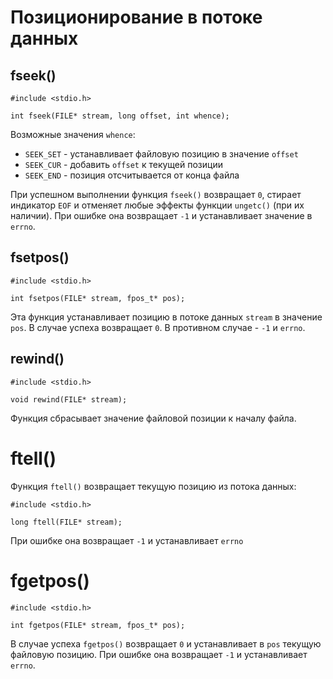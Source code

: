 # Позиционирование в потоке данных

## fseek()

    #include <stdio.h>

    int fseek(FILE* stream, long offset, int whence);

Возможные значения `whence`:
* `SEEK_SET` - устанавливает файловую позицию в значение `offset`
* `SEEK_CUR` - добавить `offset` к текущей позиции
* `SEEK_END` - позиция отсчитывается от конца файла

При успешном выполнении функция `fseek()` возвращает `0`, стирает индикатор `EOF` и отменяет любые эффекты функции `ungetc()` (при их наличии). При ошибке она возвращает `-1` и устанавливает значение в `errno`.

## fsetpos()

    #include <stdio.h>

    int fsetpos(FILE* stream, fpos_t* pos);

Эта функция устанавливает позицию в потоке данных `stream` в значение `pos`. В случае успеха возвращает `0`. В противном случае - `-1` и `errno`. 

## rewind()

    #include <stdio.h>

    void rewind(FILE* stream);

Функция сбрасывает значение файловой позиции к началу файла. 

# ftell()

Функция `ftell()` возвращает текущую позицию из потока данных:

    #include <stdio.h>

    long ftell(FILE* stream);

При ошибке она возвращает `-1` и устанавливает `errno`

# fgetpos()

    #include <stdio.h>

    int fgetpos(FILE* stream, fpos_t* pos);

В случае успеха `fgetpos()` возвращает `0` и устанавливает в `pos` текущую файловую позицию. При ошибке она возвращает `-1` и устанавливает `errno`. 